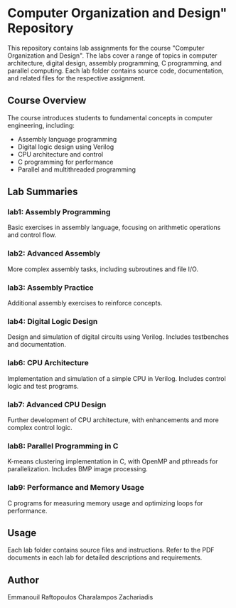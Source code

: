 # Computer Organization and Design" Repository

This repository contains lab assignments for the course "Computer Organization and Design". The labs cover a range of topics in computer architecture, digital design, assembly programming, C programming, and parallel computing. Each lab folder contains source code, documentation, and related files for the respective assignment.

## Course Overview
The course introduces students to fundamental concepts in computer engineering, including:
- Assembly language programming
- Digital logic design using Verilog
- CPU architecture and control
- C programming for performance
- Parallel and multithreaded programming

## Lab Summaries

### lab1: Assembly Programming
Basic exercises in assembly language, focusing on arithmetic operations and control flow.

### lab2: Advanced Assembly
More complex assembly tasks, including subroutines and file I/O.

### lab3: Assembly Practice
Additional assembly exercises to reinforce concepts.

### lab4: Digital Logic Design
Design and simulation of digital circuits using Verilog. Includes testbenches and documentation.

### lab6: CPU Architecture
Implementation and simulation of a simple CPU in Verilog. Includes control logic and test programs.

### lab7: Advanced CPU Design
Further development of CPU architecture, with enhancements and more complex control logic.

### lab8: Parallel Programming in C
K-means clustering implementation in C, with OpenMP and pthreads for parallelization. Includes BMP image processing.

### lab9: Performance and Memory Usage
C programs for measuring memory usage and optimizing loops for performance.

## Usage
Each lab folder contains source files and instructions. Refer to the PDF documents in each lab for detailed descriptions and requirements.

## Author
Emmanouil Raftopoulos
Charalampos Zachariadis
